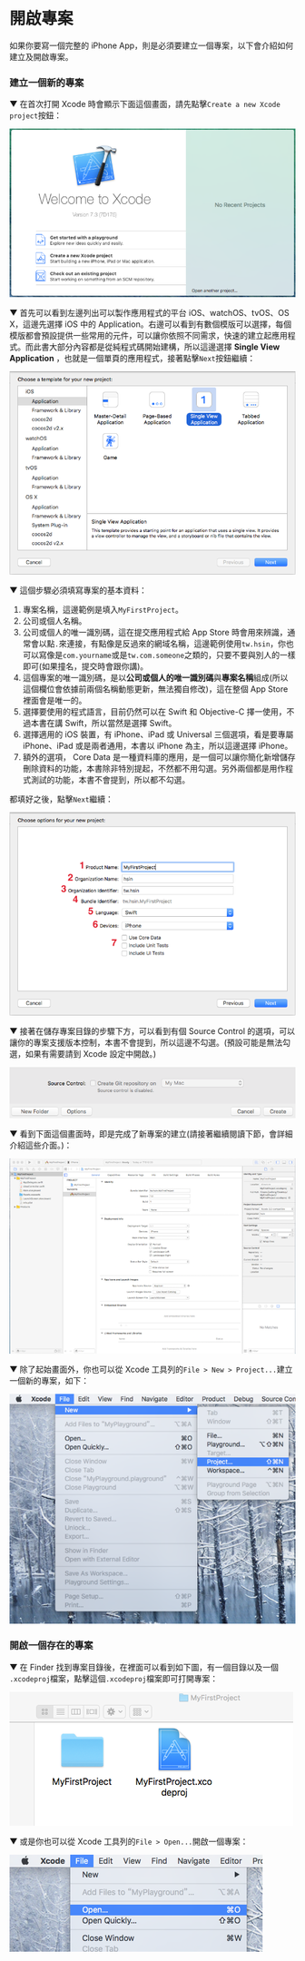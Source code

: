 # 開啟專案

如果你要寫一個完整的 iPhone App，則是必須要建立一個專案，以下會介紹如何建立及開啟專案。

### 建立一個新的專案

▼ 在首次打開 Xcode 時會顯示下面這個畫面，請先點擊`Create a new Xcode project`按鈕：

![xcode_install05](../images/xcode_install/xcode_install05.png)

▼ 首先可以看到左邊列出可以製作應用程式的平台 iOS、watchOS、tvOS、OS X，這邊先選擇 iOS 中的 Application。右邊可以看到有數個模版可以選擇，每個模版都會預設提供一些常用的元件，可以讓你依照不同需求，快速的建立起應用程式。而此書大部分內容都是從純程式碼開始建構，所以這邊選擇 **Single View Application** ，也就是一個單頁的應用程式，接著點擊`Next`按鈕繼續： 

![open_project01](../images/open_project/open_project01.png)

▼ 這個步驟必須填寫專案的基本資料：

1. 專案名稱，這邊範例是填入`MyFirstProject`。
2. 公司或個人名稱。
3. 公司或個人的唯一識別碼，這在提交應用程式給 App Store 時會用來辨識，通常會以點`.`來連接，有點像是反過來的網域名稱，這邊範例使用`tw.hsin`，你也可以寫像是`com.yourname`或是`tw.com.someone`之類的，只要不要與別人的一樣即可(如果撞名，提交時會跟你講)。
4. 這個專案的唯一識別碼，是以**公司或個人的唯一識別碼**與**專案名稱**組成(所以這個欄位會依據前兩個名稱動態更新，無法獨自修改)，這在整個 App Store 裡面會是唯一的。
5. 選擇要使用的程式語言，目前仍然可以在 Swift 和 Objective-C 擇一使用，不過本書在講 Swift，所以當然是選擇 Swift。
6. 選擇適用的 iOS 裝置，有 iPhone、iPad 或 Universal 三個選項，看是要專屬 iPhone、iPad 或是兩者通用，本書以 iPhone 為主，所以這邊選擇 iPhone。
7. 額外的選項， Core Data 是一種資料庫的應用，是一個可以讓你簡化新增儲存刪除資料的功能，本書除非特別提起，不然都不用勾選。另外兩個都是用作程式測試的功能，本書不會提到，所以都不勾選。

都填好之後，點擊`Next`繼續：

![open_project02](../images/open_project/open_project02.png)

▼ 接著在儲存專案目錄的步驟下方，可以看到有個 Source Control 的選項，可以讓你的專案支援版本控制，本書不會提到，所以這邊不勾選。(預設可能是無法勾選，如果有需要請到 Xcode 設定中開啟。)

![open_project03](../images/open_project/open_project03.png)

▼ 看到下面這個畫面時，即是完成了新專案的建立(請接著繼續閱讀下節，會詳細介紹這些介面。)：

![open_project04](../images/open_project/open_project04.png)

▼ 除了起始畫面外，你也可以從 Xcode 工具列的`File > New > Project...`建立一個新的專案，如下：

![open_project05](../images/open_project/open_project05.png)


### 開啟一個存在的專案

▼ 在 Finder 找到專案目錄後，在裡面可以看到如下圖，有一個目錄以及一個 `.xcodeproj`檔案，點擊這個`.xcodeproj`檔案即可打開專案：

![open_project06](../images/open_project/open_project06.png)

▼ 或是你也可以從 Xcode 工具列的`File > Open...`開啟一個專案：

![open_playground06](../images/open_playground/open_playground06.png)

